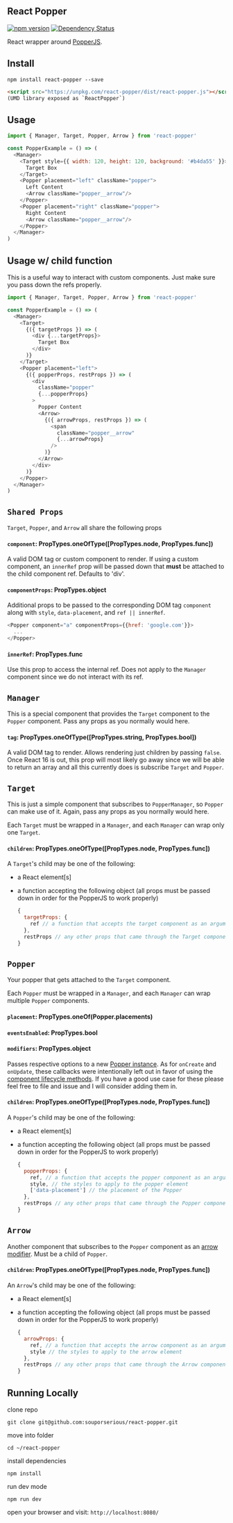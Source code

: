 ## React Popper

[![npm version](https://badge.fury.io/js/react-popper.svg)](https://badge.fury.io/js/react-popper)
[![Dependency Status](https://david-dm.org/souporserious/react-popper.svg)](https://david-dm.org/souporserious/react-popper)

React wrapper around [PopperJS](https://github.com/FezVrasta/popper.js/).

## Install

`npm install react-popper --save`

```html
<script src="https://unpkg.com/react-popper/dist/react-popper.js"></script>
(UMD library exposed as `ReactPopper`)
```

## Usage

```js
import { Manager, Target, Popper, Arrow } from 'react-popper'

const PopperExample = () => (
  <Manager>
    <Target style={{ width: 120, height: 120, background: '#b4da55' }}>
      Target Box
    </Target>
    <Popper placement="left" className="popper">
      Left Content
      <Arrow className="popper__arrow"/>
    </Popper>
    <Popper placement="right" className="popper">
      Right Content
      <Arrow className="popper__arrow"/>
    </Popper>
  </Manager>
)
```

## Usage w/ child function

This is a useful way to interact with custom components. Just make sure you pass down the refs properly.

```js
import { Manager, Target, Popper, Arrow } from 'react-popper'

const PopperExample = () => (
  <Manager>
    <Target>
      {({ targetProps }) => (
        <div {...targetProps}>
          Target Box
        </div>
      )}
    </Target>
    <Popper placement="left">
      {({ popperProps, restProps }) => (
        <div
          className="popper"
          {...popperProps}
        >
          Popper Content
          <Arrow>
            {({ arrowProps, restProps }) => (
              <span
                className="popper__arrow"
                {...arrowProps}
              />
            )}
          </Arrow>
        </div>
      )}
    </Popper>
  </Manager>
)
```

## `Shared Props`

`Target`, `Popper`, and `Arrow` all share the following props

#### `component`: PropTypes.oneOfType([PropTypes.node, PropTypes.func])

A valid DOM tag or custom component to render. If using a custom component, an `innerRef` prop will be passed down that **must** be attached to the child component ref.
Defaults to 'div'.

#### `componentProps`: PropTypes.object

Additional props to be passed to the corresponding DOM tag `component` along with `style`, `data-placement`, and `ref || innerRef`.

```js
<Popper component="a" componentProps={{href: 'google.com'}}>
  ...
</Popper>
```

#### `innerRef`: PropTypes.func

Use this prop to access the internal ref. Does not apply to the `Manager` component since we do not interact with its ref.

## `Manager`

This is a special component that provides the `Target` component to the `Popper` component. Pass any props as you normally would here.

#### `tag`: PropTypes.oneOfType([PropTypes.string, PropTypes.bool])

A valid DOM tag to render. Allows rendering just children by passing `false`. Once React 16 is out, this prop will most likely go away since we will be able to return an array and all this currently does is subscribe `Target` and `Popper`.

## `Target`

This is just a simple component that subscribes to `PopperManager`, so `Popper` can make use of it. Again, pass any props as you normally would here.

Each `Target` must be wrapped in a `Manager`, and each `Manager` can wrap only one `Target`.

#### `children`: PropTypes.oneOfType([PropTypes.node, PropTypes.func])

A `Target`'s child may be one of the following:

- a React element[s]
- a function accepting the following object (all props must be passed down in order for the PopperJS to work properly)

  ```js
  {
    targetProps: {
      ref // a function that accepts the target component as an argument
    },
    restProps // any other props that came through the Target component
  }
  ```


## `Popper`

Your popper that gets attached to the `Target` component.

Each `Popper` must be wrapped in a `Manager`, and each `Manager` can wrap multiple `Popper` components.

#### `placement`: PropTypes.oneOf(Popper.placements)
#### `eventsEnabled`: PropTypes.bool
#### `modifiers`: PropTypes.object

Passes respective options to a new [Popper instance](https://github.com/FezVrasta/popper.js/blob/master/docs/_includes/popper-documentation.md#new-popperreference-popper-options). As for `onCreate` and `onUpdate`, these callbacks were intentionally left out in favor of using the [component lifecycle methods](https://facebook.github.io/react/docs/react-component.html#the-component-lifecycle). If you have a good use case for these please feel free to file and issue and I will consider adding them in.

#### `children`: PropTypes.oneOfType([PropTypes.node, PropTypes.func])

A `Popper`'s child may be one of the following:

- a React element[s]
- a function accepting the following object (all props must be passed down in order for the PopperJS to work properly)

  ```js
  {
    popperProps: {
      ref, // a function that accepts the popper component as an argument
      style, // the styles to apply to the popper element
      ['data-placement'] // the placement of the Popper
    },
    restProps // any other props that came through the Popper component
  }
  ```

## `Arrow`

Another component that subscribes to the `Popper` component as an [arrow modifier](https://github.com/FezVrasta/popper.js/blob/master/docs/_includes/popper-documentation.md#Modifiers.arrow). Must be a child of `Popper`.

#### `children`: PropTypes.oneOfType([PropTypes.node, PropTypes.func])

An `Arrow`'s child may be one of the following:

- a React element[s]
- a function accepting the following object (all props must be passed down in order for the PopperJS to work properly)

  ```js
  {
    arrowProps: {
      ref, // a function that accepts the arrow component as an argument
      style // the styles to apply to the arrow element
    },
    restProps // any other props that came through the Arrow component
  }
  ```


## Running Locally

clone repo

`git clone git@github.com:souporserious/react-popper.git`

move into folder

`cd ~/react-popper`

install dependencies

`npm install`

run dev mode

`npm run dev`

open your browser and visit: `http://localhost:8080/`
